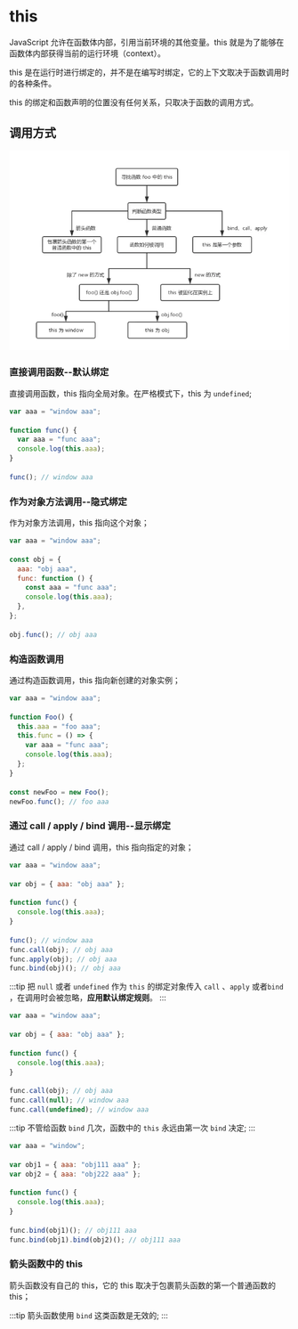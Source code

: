 # this

JavaScript 允许在函数体内部，引用当前环境的其他变量。this 就是为了能够在函数体内部获得当前的运行环境（context）。

this 是在运行时进行绑定的，并不是在编写时绑定，它的上下文取决于函数调用时的各种条件。

this 的绑定和函数声明的位置没有任何关系，只取决于函数的调用方式。

## 调用方式

![img](/images/javascript/3-1-this.png)

### 直接调用函数--默认绑定

直接调用函数，this 指向全局对象。在严格模式下，this 为 `undefined`;

```js
var aaa = "window aaa";

function func() {
  var aaa = "func aaa";
  console.log(this.aaa);
}

func(); // window aaa
```

### 作为对象方法调用--隐式绑定

作为对象方法调用，this 指向这个对象；

```js
var aaa = "window aaa";

const obj = {
  aaa: "obj aaa",
  func: function () {
    const aaa = "func aaa";
    console.log(this.aaa);
  },
};

obj.func(); // obj aaa
```

### 构造函数调用

通过构造函数调用，this 指向新创建的对象实例；

```js
var aaa = "window aaa";

function Foo() {
  this.aaa = "foo aaa";
  this.func = () => {
    var aaa = "func aaa";
    console.log(this.aaa);
  };
}

const newFoo = new Foo();
newFoo.func(); // foo aaa
```

### 通过 call / apply / bind 调用--显示绑定

通过 call / apply / bind 调用，this 指向指定的对象；

```js
var aaa = "window aaa";

var obj = { aaa: "obj aaa" };

function func() {
  console.log(this.aaa);
}

func(); // window aaa
func.call(obj); // obj aaa
func.apply(obj); // obj aaa
func.bind(obj)(); // obj aaa
```

:::tip
把 `null` 或者 `undefined` 作为 `this` 的绑定对象传入 `call` 、`apply` 或者`bind` ，在调用时会被忽略，**应用默认绑定规则**。
:::

```js
var aaa = "window aaa";

var obj = { aaa: "obj aaa" };

function func() {
  console.log(this.aaa);
}

func.call(obj); // obj aaa
func.call(null); // window aaa
func.call(undefined); // window aaa
```

:::tip
不管给函数 `bind` 几次，函数中的 `this` 永远由第一次 `bind` 决定;
:::

```js
var aaa = "window";

var obj1 = { aaa: "obj111 aaa" };
var obj2 = { aaa: "obj222 aaa" };

function func() {
  console.log(this.aaa);
}

func.bind(obj1)(); // obj111 aaa
func.bind(obj1).bind(obj2)(); // obj111 aaa
```

### 箭头函数中的 this

箭头函数没有自己的 this，它的 this 取决于包裹箭头函数的第一个普通函数的 this；

:::tip
箭头函数使用 `bind` 这类函数是无效的;
:::
